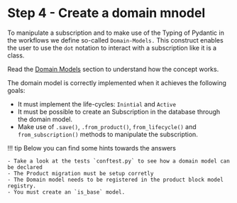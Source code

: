 # Step 4 - Create a domain mnodel

To manipulate a subscription and to make use of the Typing of Pydantic in the workflows we define so-called `Domain-Models.`
This construct enables the user to use the `dot` notation to interact with a subscription like it is a class.

Read the [Domain Models](../../../architecture/application/domainmodels) section to understand how the concept works.

The domain model is correctly implemented when it achieves the following goals:

- It must implement the life-cycles: `Inintial` and `Active`
- It must be possible to create an Subscription in the database through the domain model.
- Make use of `.save()`, `.from_product()`, `from_lifecycle()` and `from_subscription()` methods to manipulate the subscription.

!!! tip
    Below you can find some hints towards the answers

    - Take a look at the tests `conftest.py` to see how a domain model can be declared
    - The Product migration must be setup corretly
    - The Domain model needs to be registered in the product block model registry.
    - You must create an `is_base` model.

